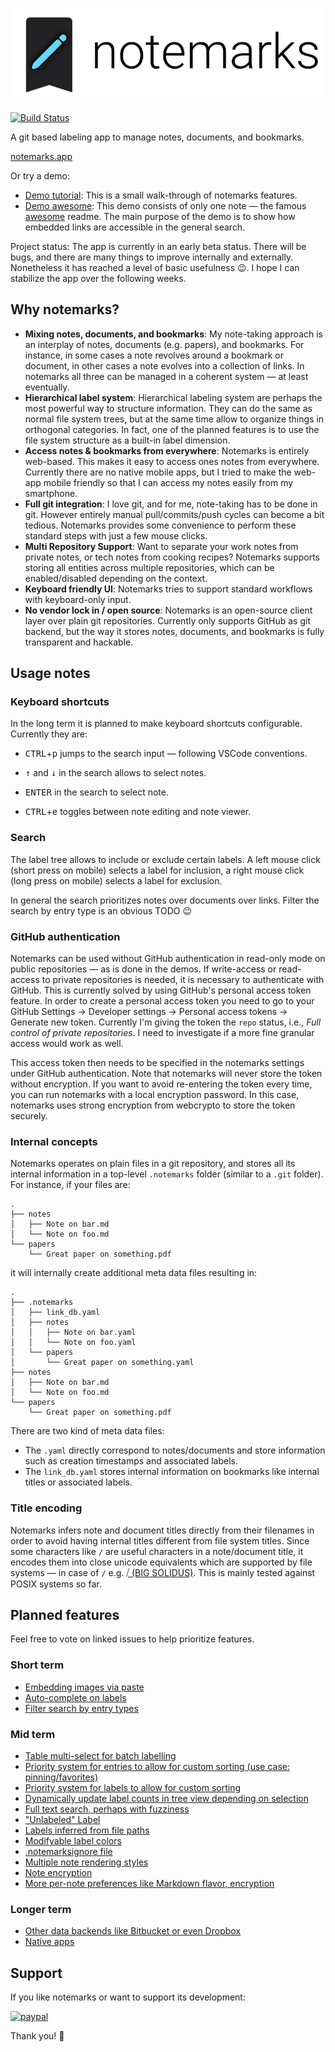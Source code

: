 
![logo/full.png](logo/full.png)

[![Build Status](https://github.com/notemarks/notemarks/workflows/CI/badge.svg)](https://github.com/notemarks/notemarks/actions?query=workflow%3Aci)

A git based labeling app to manage notes, documents, and bookmarks.

[notemarks.app](https://notemarks.app)

Or try a demo:
- [Demo tutorial](https://notemarks.app/#demo-tutorial): This is a small walk-through of notemarks features.
- [Demo awesome](https://notemarks.app/#demo-awesome): This demo consists of only one note — the famous [awesome](https://github.com/sindresorhus/awesome) readme. The main purpose of the demo is to show how embedded links are accessible in the general search.

Project status: The app is currently in an early beta status. There will be bugs, and there are many things to improve internally and externally. Nonetheless it has reached a level of basic usefulness 😉. I hope I can stabilize the app over the following weeks.

## Why notemarks?

- **Mixing notes, documents, and bookmarks**: My note-taking approach is an interplay of notes, documents (e.g. papers), and bookmarks. For instance, in some cases a note revolves around a bookmark or document, in other cases a note evolves into a collection of links. In notemarks all three can be managed in a coherent system — at least eventually.
- **Hierarchical label system**: Hierarchical labeling system are perhaps the most powerful way to structure information. They can do the same as normal file system trees, but at the same time allow to organize things in orthogonal categories. In fact, one of the planned features is to use the file system structure as a built-in label dimension.
- **Access notes & bookmarks from everywhere**: Notemarks is entirely web-based. This makes it easy to access ones notes from everywhere. Currently there are no native mobile apps, but I tried to make the web-app mobile friendly so that I can access my notes easily from my smartphone.
- **Full git integration**: I love git, and for me, note-taking has to be done in git. However entirely manual pull/commits/push cycles can become a bit tedious. Notemarks provides some convenience to perform these standard steps with just a few mouse clicks.
- **Multi Repository Support**: Want to separate your work notes from private notes, or tech notes from cooking recipes? Notemarks supports storing all entities across multiple repositories, which can be enabled/disabled depending on the context.
- **Keyboard friendly UI**: Notemarks tries to support standard workflows with keyboard-only input.
- **No vendor lock in / open source**: Notemarks is an open-source client layer over plain git repositories. Currently only supports GitHub as git backend, but the way it stores notes, documents, and bookmarks is fully transparent and hackable.

## Usage notes

### Keyboard shortcuts

In the long term it is planned to make keyboard shortcuts configurable. Currently they are:

- <kbd>CTRL</kbd>+<kbd>p</kbd> jumps to the search input — following VSCode conventions.

- <kbd>↑</kbd> and <kbd>↓</kbd> in the search allows to select notes.

- <kbd>ENTER</kbd> in the search to select note.

- <kbd>CTRL</kbd>+<kbd>e</kbd> toggles between note editing and note viewer.

### Search

The label tree allows to include or exclude certain labels. A left mouse click (short press on mobile) selects a label for inclusion, a right mouse click (long press on mobile) selects a label for exclusion.

In general the search prioritizes notes over documents over links. Filter the search by entry type is an obvious TODO 😉

### GitHub authentication

Notemarks can be used without GitHub authentication in read-only mode on public repositories — as is done in the demos. If write-access or read-access to private repositories is needed, it is necessary to authenticate with GitHub. This is currently solved by using GitHub's personal access token feature. In order to create a personal access token you need to go to your GitHub Settings → Developer settings → Personal access tokens → Generate new token. Currently I'm giving the token the `repo` status, i.e., _Full control of private repositories_. I need to investigate if a more fine granular access would work as well.

This access token then needs to be specified in the notemarks settings under GitHub authentication. Note that notemarks will never store the token without encryption. If you want to avoid re-entering the token every time, you can run notemarks with a local encryption password. In this case, notemarks uses strong encryption from webcrypto to store the token securely.

### Internal concepts

Notemarks operates on plain files in a git repository, and stores all its internal information in a top-level `.notemarks` folder (similar to a `.git` folder). For instance, if your files are:

```
.
├── notes
│   ├── Note on bar.md
│   └── Note on foo.md
└── papers
    └── Great paper on something.pdf
```

it will internally create additional meta data files resulting in:

```
.
├── .notemarks
│   ├── link_db.yaml
│   ├── notes
│   │   ├── Note on bar.yaml
│   │   └── Note on foo.yaml
│   └── papers
│       └── Great paper on something.yaml
├── notes
│   ├── Note on bar.md
│   └── Note on foo.md
└── papers
    └── Great paper on something.pdf
```

There are two kind of meta data files:
- The `.yaml` directly correspond to notes/documents and store information such as creation timestamps and associated labels.
- The `link_db.yaml` stores internal information on bookmarks like internal titles or associated labels.


### Title encoding

Notemarks infers note and document titles directly from their filenames in order to avoid having internal titles different from file system titles. Since some characters like `/` are useful characters in a note/document title, it encodes them into close unicode equivalents which are supported by file systems — in case of `/` e.g. [⧸ (BIG SOLIDUS)](https://www.fileformat.info/info/unicode/char/29f8/index.htm). This is mainly tested against POSIX systems so far.


## Planned features

Feel free to vote on linked issues to help prioritize features.

### Short term

- [Embedding images via paste](https://github.com/notemarks/notemarks/issues/3)
- [Auto-complete on labels](https://github.com/notemarks/notemarks/issues/4)
- [Filter search by entry types](https://github.com/notemarks/notemarks/issues/5)

### Mid term

- [Table multi-select for batch labelling](https://github.com/notemarks/notemarks/issues/6)
- [Priority system for entries to allow for custom sorting (use case: pinning/favorites)](https://github.com/notemarks/notemarks/issues/7)
- [Priority system for labels to allow for custom sorting](https://github.com/notemarks/notemarks/issues/8)
- [Dynamically update label counts in tree view depending on selection](https://github.com/notemarks/notemarks/issues/9)
- [Full text search, perhaps with fuzziness](https://github.com/notemarks/notemarks/issues/10)
- ["Unlabeled" Label](https://github.com/notemarks/notemarks/issues/11)
- [Labels inferred from file paths](https://github.com/notemarks/notemarks/issues/12)
- [Modifyable label colors](https://github.com/notemarks/notemarks/issues/13)
- [.notemarksignore file](https://github.com/notemarks/notemarks/issues/14)
- [Multiple note rendering styles](https://github.com/notemarks/notemarks/issues/15)
- [Note encryption](https://github.com/notemarks/notemarks/issues/16)
- [More per-note preferences like Markdown flavor, encryption](https://github.com/notemarks/notemarks/issues/17)

### Longer term

- [Other data backends like Bitbucket or even Dropbox](https://github.com/notemarks/notemarks/issues/18)
- [Native apps](https://github.com/notemarks/notemarks/issues/19)

## Support

If you like notemarks or want to support its development:

[![paypal](https://www.paypalobjects.com/en_US/DK/i/btn/btn_donateCC_LG.gif)](https://paypal.me/FabKeller)

Thank you! 🙏


